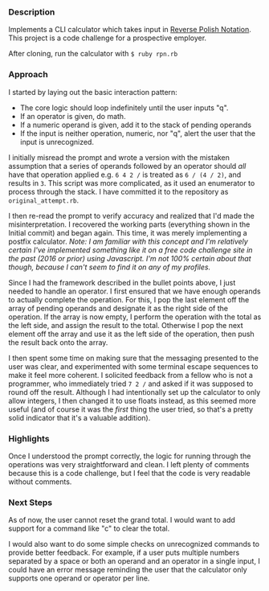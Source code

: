 ### Description
Implements a CLI calculator which takes input in [Reverse Polish Notation](http://mathworld.wolfram.com/ReversePolishNotation.html). This project is a code challenge for a prospective employer.

After cloning, run the calculator with
`$ ruby rpn.rb`

### Approach
I started by laying out the basic interaction pattern:
- The core logic should loop indefinitely until the user inputs "q".
- If an operator is given, do math.
- If a numeric operand is given, add it to the stack of pending operands
- If the input is neither operation, numeric, nor "q", alert the user that the input is unrecognized.

I initially misread the prompt and wrote a version with the mistaken assumption that a series of operands followed by an operator should _all_ have that operation applied e.g. `6 4 2 /` is treated as `6 / (4 / 2)`, and results in `3`. This script was more complicated, as it used an enumerator to process through the stack. I have committed it to the repository as `original_attempt.rb`.

I then re-read the prompt to verify accuracy and realized that I'd made the misinterpretation. I recovered the working parts (everything shown in the Initial commit) and began again. This time, it was merely implementing a postfix calculator. _Note: I am familiar with this concept and I'm relatively certain I've implemented something like it on a free code challenge site in the past (2016 or prior) using Javascript. I'm not 100% certain about that though, because I can't seem to find it on any of my profiles._

Since I had the framework described in the bullet points above, I just needed to handle an operator. I first ensured that we have enough operands to actually complete the operation. For this, I pop the last element off the array of pending operands and designate it as the right side of the operation. If the array is now empty, I perform the operation with the total as the left side, and assign the result to the total. Otherwise I pop the next element off the array and use it as the left side of the operation, then push the result back onto the array.

I then spent some time on making sure that the messaging presented to the user was clear, and experimented with some terminal escape sequences to make it feel more coherent. I solicited feedback from a fellow who is not a programmer, who immediately tried `7 2 /` and asked if it was supposed to round off the result. Although I had intentionally set up the calculator to only allow integers, I then changed it to use floats instead, as this seemed more useful (and of course it was the _first_ thing the user tried, so that's a pretty solid indicator that it's a valuable addition).

### Highlights
Once I understood the prompt correctly, the logic for running through the operations was very straightforward and clean. I left plenty of comments because this is a code challenge, but I feel that the code is very readable without comments.

### Next Steps
As of now, the user cannot reset the grand total. I would want to add support for a command like "c" to clear the total.

I would also want to do some simple checks on unrecognized commands to provide better feedback. For example, if a user puts multiple numbers separated by a space or both an operand and an operator in a single input, I could have an error message reminding the user that the calculator only supports one operand or operator per line.
